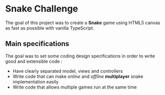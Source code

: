 # Snake Challenge

The goal of this project was to create a **Snake** game using HTML5 canvas as fast as possible with vanilla TypeScript.

## Main specifications

The goal was to set some coding design specifications in order to write good and extensible code :

- Have clearly separated model, views and controllers
- Write code that can make _online_ and _offline_ **multiplayer** snake implementation easily
- Write code that allows multiple games run at the same time
